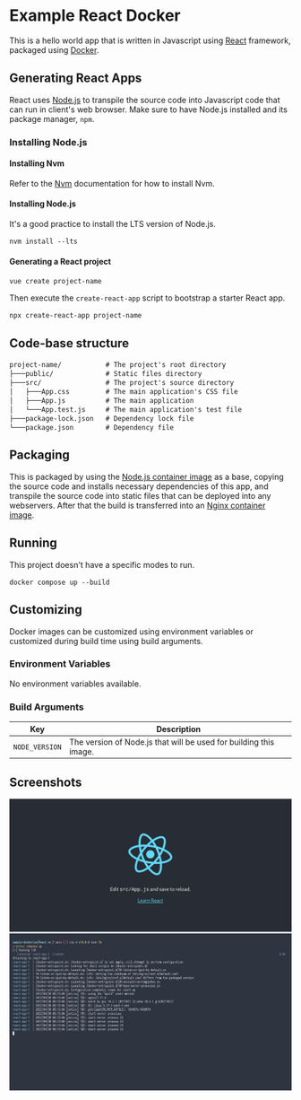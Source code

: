 # Example React Docker

This is a hello world app that is written in Javascript using [React](https://reactjs.org/) framework, packaged using [Docker](https://www.docker.com/).

## Generating React Apps

React uses [Node.js](https://nodejs.org/) to transpile the source code into Javascript code that can run in client's web browser. Make sure to have Node.js installed and its package manager, `npm`.

### Installing Node.js

#### Installing Nvm

Refer to the [Nvm](https://github.com/nvm-sh/nvm#install--update-script) documentation for how to install Nvm.

#### Installing Node.js

It's a good practice to install the LTS version of Node.js.

```
nvm install --lts
```

#### Generating a React project

```
vue create project-name
```

Then execute the `create-react-app` script to bootstrap a starter React app.

```
npx create-react-app project-name
```

## Code-base structure

```
project-name/           # The project's root directory
├───public/             # Static files directory
├───src/                # The project's source directory
│   ├───App.css         # The main application's CSS file
│   ├───App.js          # The main application
│   └───App.test.js     # The main application's test file
├───package-lock.json   # Dependency lock file
└───package.json        # Dependency file
```

## Packaging

This is packaged by using the [Node.js container image](https://hub.docker.com/_/node) as a base, copying the source code and installs necessary dependencies of this app, and transpile the source code into static files that can be deployed into any webservers. After that the build is transferred into an [Nginx container image](https://hub.docker.com/_/nginx).

## Running

This project doesn't have a specific modes to run.

```
docker compose up --build
```

## Customizing

Docker images can be customized using environment variables or customized during build time using build arguments.

### Environment Variables

No environment variables available.

### Build Arguments

| Key | Description |
| --- | --- |
| `NODE_VERSION` | The version of Node.js that will be used for building this image. |

## Screenshots

![Hello](.assets/react_hello.png)
![Docker logs](.assets/react_logs.png)